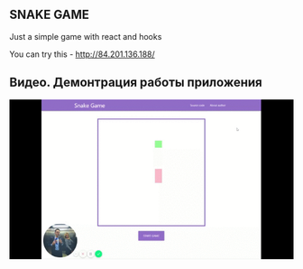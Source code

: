 ## SNAKE GAME 

Just a simple game with react and hooks

You can try this  -  http://84.201.136.188/

## Видео. Демонтрация работы приложения<br/>
![SnakeGame](https://raw.githubusercontent.com/mtytos/Hackaton-PhotoLab-TikTok/master/SnkeGame.gif)
